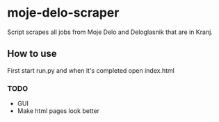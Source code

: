 # moje-delo-scraper
Script scrapes all jobs from Moje Delo and Deloglasnik that are in Kranj.

## How to use
First start run.py and when it's completed open index.html

### TODO
- GUI
- Make html pages look better
